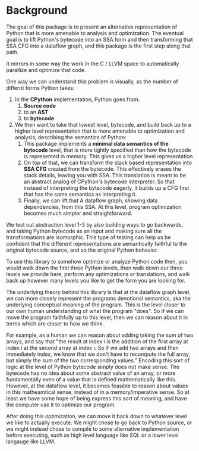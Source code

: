 # Background

The goal of this package is to present an alternative representation of Python
that is more amenable to analysis and optimization. The eventual goal is to
lift Python's bytecode into an SSA form and then transforming that SSA
CFG into a dataflow graph, and this package is the first step along that path.

It mirrors in some way the work in the C / LLVM space to automatically parallize
and optimize that code.

One way we can understand this problem is visually, as the number of differnt
forms Python takes:

1. In the **CPython** implementation, Python goes from:
   1. **Source code**
   2. to an **AST**
   3. to **bytecode**
2. We then want to take that lowest level, bytecode, and build back up to a higher level representation
   that is more amenable to optimization and analysis, describing the semantics of Python:
   1. This package implements a **minimal data semantics of the bytecode** level, that is more tightly specified
      than how the bytecode is represented in memory. This gives us a higher
      level representation
   2. On top of that, we can transform the stack based representation into **SSA CFG** created from the bytecode. This effectively erases the stack details, leaving you with SSA. This translation is meant to be an
      abstract analog of CPython's bytecode interpreter. So that instead of
      interpreting the bytecode eagerly, it builds up a CFG first that has the
      same semantics as interpreting it.
   3. Finally, we can lift that A dataflow graph, showing data dependencies, from this SSA. At this level,
      program optimization becomes much simpler and straightforward.

We test out abstraction level 1-3 by also building ways to go backwards, and
taking Python bytecode as an input and making sure all the transformations are
isomorphic. This type of testing can help us be confident that the different
representations are semantically faithful to the original bytecode source, and
so the original Python behavior.

To use this library to somehow optimize or analyze Python code then, you would
walk down the first three Python levels, then walk down our three levels we
provide here, perform any optimizations or translations, and walk back up
however many levels you like to get the form you are looking for.

The underlying theory behind this library is that at the dataflow graph level,
we can more closely represent the programs denotional semantics, aka the
underlying conceptual meaning of the program. This is the level closer to our
own human understanding of what the program "does". So if we can move the
program faithfully up to this level, then we can reason about it in terms which
are closer to how we think.

For example, as a human we can reason about adding taking the sum of two
arrays, and say that "the result at index i is the addition of the first array
at index i at the second array at index i. So if we add two arrays and then
immediately index, we know that we don't have to recompute the full array, but
simply the sum of the two corresponding values." Encoding this sort of logic at
the level of Python bytecode simply does not make sense. The bytecode has no
idea about some abstract value of an array, or more fundamentally even of a
value that is defined mathematically like this. However, at the dataflow level,
it becomes feasible to reason about values in this matheamtical sense, instead
of in a memory/imperative sense. So at least we have some hope of being express
this sort of meaning, and have the computer use it to optimize our program.

After doing this optimization, we can move it back down to whatever level we
like to actually execute. We might chose to go back to Python source, or we
might instead chose to compile to some alternative implementaiton before
executing, such as high level language like SQL or a lower level langauge like
LLVM.
